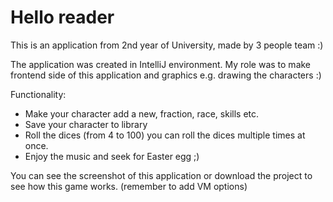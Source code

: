 # Hello reader #
This is an application from 2nd year of University, made by 3 people team :)

The application was created in IntelliJ environment. 
My role was to make frontend side of this application and graphics e.g. drawing the characters :)

Functionality:
* Make your character add a new, fraction, race, skills etc.
* Save your character to library
* Roll the dices (from 4 to 100) you can roll the dices multiple times at once.
* Enjoy the music and seek for Easter egg ;)


You can see the screenshot of this application or download the project to see how this game works. (remember to add VM options)







